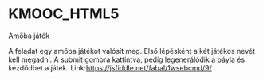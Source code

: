 # KMOOC_HTML5
Amőba játék

A feladat egy amőba játékot valósít meg.
Első lépésként a két játékos nevét kell megadni. 
A submit gombra kattintva, pedig legenerálódik a páyla és kezdődhet a játék.
Link:https://jsfiddle.net/fabal/1wsebcmd/9/
